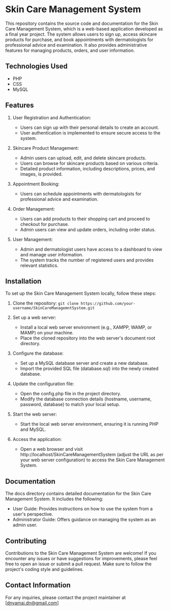 # Skin Care Management System

This repository contains the source code and documentation for the Skin Care Management System, which is a web-based application developed as a final year project. The system allows users to sign up, access skincare products for purchase, and book appointments with dermatologists for professional advice and examination. It also provides administrative features for managing products, orders, and user information.

## Technologies Used
- PHP
- CSS
- MySQL

## Features

1. User Registration and Authentication:

    - Users can sign up with their personal details to create an account.
    - User authentication is implemented to ensure secure access to the system.
    
2. Skincare Product Management:

    - Admin users can upload, edit, and delete skincare products.
    - Users can browse for skincare products based on various criteria.
    - Detailed product information, including descriptions, prices, and images, is provided.

3. Appointment Booking:

    - Users can schedule appointments with dermatologists for professional advice and examination.

4. Order Management:

    - Users can add products to their shopping cart and proceed to checkout for purchase.
    - Admin users can view and update orders, including order status.
  
5. User Management:

    - Admin and dermatologist users have access to a dashboard to view and manage user information.
    - The system tracks the number of registered users and provides relevant statistics.

## Installation
To set up the Skin Care Management System locally, follow these steps:

1. Clone the repository:
`git clone https://github.com/your-username/SkinCareManagemntSystem.git`

2. Set up a web server:

    - Install a local web server environment (e.g., XAMPP, WAMP, or MAMP) on your machine.
    - Place the cloned repository into the web server's document root directory.

3. Configure the database:

    - Set up a MySQL database server and create a new database.
    - Import the provided SQL file (database.sql) into the newly created database.

4. Update the configuration file:

    - Open the config.php file in the project directory.
    - Modify the database connection details (hostname, username, password, database) to match your local setup.

5. Start the web server:

    - Start the local web server environment, ensuring it is running PHP and MySQL.

6. Access the application:

    - Open a web browser and visit http://localhost/SkinCareManagementSystem (adjust the URL as per your web server configuration) to access the Skin Care Management System.

## Documentation

The docs directory contains detailed documentation for the Skin Care Management System. It includes the following:

  - User Guide: Provides instructions on how to use the system from a user's perspective.
  - Administrator Guide: Offers guidance on managing the system as an admin user.

## Contributing
Contributions to the Skin Care Management System are welcome! If you encounter any issues or have suggestions for improvements, please feel free to open an issue or submit a pull request. Make sure to follow the project's coding style and guidelines.

## Contact Information

For any inquiries, please contact the project maintainer at [dnyamai.dn@gmail.com]
